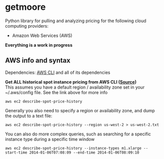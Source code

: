 # getmoore  
Python library for pulling and analyzing pricing for the following cloud computing providers:  
* Amazon Web Services (AWS)

**Everything is a work in progress**

## AWS info and syntax
Dependencies: <a href="https://aws.amazon.com/cli/">AWS CLI</a> and all of its dependencies

**Get ALL historical spot instance pricing from AWS CLI (<a href="http://docs.aws.amazon.com/cli/latest/reference/ec2/describe-spot-price-history.html">Source</a>)**  
This assumes you have a default region / availability zone set in your ~/.aws/config file. See the link above for more info

```shell
aws ec2 describe-spot-price-history 
```

Generally you also need to specify a region or availability zone, and dump the output to a text file:
```shell
aws ec2 describe-spot-price-history --region us-west-2 > us-west-2.txt
```

You can also do more complex queries, such as searching for a specific instance type during a specific time window

```shell
aws ec2 describe-spot-price-history --instance-types m1.xlarge --start-time 2014-01-06T07:08:09 --end-time 2014-01-06T08:09:10
```
